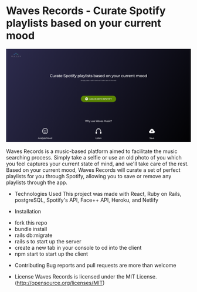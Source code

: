 # Waves Records - Curate Spotify playlists based on your current mood

![](app/assets/images/home-screen.png)

Waves Records is a music-based platform aimed to facilitate the music searching process. Simply take a selfie or use an old photo of you which you feel captures your current state of mind, and we'll take care of the rest. Based on your current mood, Waves Records will curate a set of perfect playlists for you through Spotify, allowing you to save or remove any playlists through the app.

* Technologies Used
This project was made with React, Ruby on Rails, postgreSQL, Spotify's API, Face++ API, Heroku, and Netlify

* Installation
- fork this repo
- bundle install
- rails db:migrate
- rails s to start up the server
- create a new tab in your console to cd into the client
- npm start to start up the client

* Contributing
Bug reports and pull requests are more than welcome

* License
Waves Records is licensed under the MIT License. (http://opensource.org/licenses/MIT)
